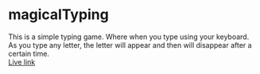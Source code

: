 # magicalTyping
This is a simple typing game. 
Where when you type using your keyboard. As you type any letter, the letter will appear and then will disappear after a certain time. <br />
<a href="https://gobinda-das-dev.github.io/magicalTyping/" rel="noopener noreferrer">Live link</a>
